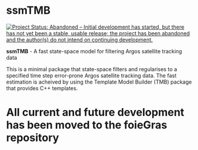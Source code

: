 # ssmTMB

[![Project Status: Abandoned – Initial development has started, but there has not yet been a stable, usable release; the project has been abandoned and the author(s) do not intend on continuing development.](https://www.repostatus.org/badges/latest/abandoned.svg)](https://www.repostatus.org/#abandoned)


**ssmTMB** - A fast state-space model for filtering Argos satellite tracking data

This is a minimal package that state-space filters and regularises to a specified time step error-prone Argos satellite tracking data. The fast estimation is acheived by using the Template Model Builder (TMB) package that provides C++ templates.

# All current and future development has been moved to the foieGras repository
